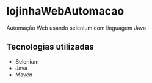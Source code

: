 # lojinhaWebAutomacao
Automação Web usando selenium com linguagem Java

## Tecnologias utilizadas
- Selenium
- Java
- Maven
